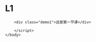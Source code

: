 # L1
<!DOCTYPE html>
<html>
	<head>
		<meta charset="UTF-8">
		<title></title>
	</head>
	<style type="text/css">
		.demo1{
			background-color: yellow;
			font-size: 20px;
		}
	</style>
	<body>
		
		<div class="demo1">这是第一节课</div>
			
		</script>
	</body>
</html>

